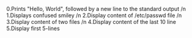 0.Prints "Hello, World", followed by a new line to the standard output /n
1.Displays confused smiley /n
2.Display content of /etc/passwd file /n
3.Display content of two files /n
4.Display content of the last 10 line 
5.Display first 5-lines
